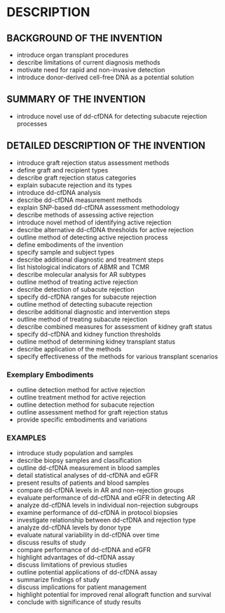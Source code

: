 # DESCRIPTION

## BACKGROUND OF THE INVENTION

- introduce organ transplant procedures
- describe limitations of current diagnosis methods
- motivate need for rapid and non-invasive detection
- introduce donor-derived cell-free DNA as a potential solution

## SUMMARY OF THE INVENTION

- introduce novel use of dd-cfDNA for detecting subacute rejection processes

## DETAILED DESCRIPTION OF THE INVENTION

- introduce graft rejection status assessment methods
- define graft and recipient types
- describe graft rejection status categories
- explain subacute rejection and its types
- introduce dd-cfDNA analysis
- describe dd-cfDNA measurement methods
- explain SNP-based dd-cfDNA assessment methodology
- describe methods of assessing active rejection
- introduce novel method of identifying active rejection
- describe alternative dd-cfDNA thresholds for active rejection
- outline method of detecting active rejection process
- define embodiments of the invention
- specify sample and subject types
- describe additional diagnostic and treatment steps
- list histological indicators of ABMR and TCMR
- describe molecular analysis for AR subtypes
- outline method of treating active rejection
- describe detection of subacute rejection
- specify dd-cfDNA ranges for subacute rejection
- outline method of detecting subacute rejection
- describe additional diagnostic and intervention steps
- outline method of treating subacute rejection
- describe combined measures for assessment of kidney graft status
- specify dd-cfDNA and kidney function thresholds
- outline method of determining kidney transplant status
- describe application of the methods
- specify effectiveness of the methods for various transplant scenarios

### Exemplary Embodiments

- outline detection method for active rejection
- outline treatment method for active rejection
- outline detection method for subacute rejection
- outline assessment method for graft rejection status
- provide specific embodiments and variations

### EXAMPLES

- introduce study population and samples
- describe biopsy samples and classification
- outline dd-cfDNA measurement in blood samples
- detail statistical analyses of dd-cfDNA and eGFR
- present results of patients and blood samples
- compare dd-cfDNA levels in AR and non-rejection groups
- evaluate performance of dd-cfDNA and eGFR in detecting AR
- analyze dd-cfDNA levels in individual non-rejection subgroups
- examine performance of dd-cfDNA in protocol biopsies
- investigate relationship between dd-cfDNA and rejection type
- analyze dd-cfDNA levels by donor type
- evaluate natural variability in dd-cfDNA over time
- discuss results of study
- compare performance of dd-cfDNA and eGFR
- highlight advantages of dd-cfDNA assay
- discuss limitations of previous studies
- outline potential applications of dd-cfDNA assay
- summarize findings of study
- discuss implications for patient management
- highlight potential for improved renal allograft function and survival
- conclude with significance of study results

